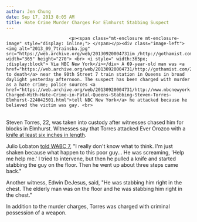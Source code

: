 ```yaml
---
author: Jen Chung
date: Sep 17, 2013 8:05 AM
title: Hate Crime Murder Charges For Elmhurst Stabbing Suspect
---
```



                            
                            
                            
                            <p><span class="mt-enclosure mt-enclosure-image" style="display: inline;"> </span></p><div class="image-left"> <img alt="2013_09_7trainsba.jpg" src="https://web.archive.org/web/20130920004731im_/http://gothamist.com/attachments/jen/2013_09_7trainsba.jpg" width="365" height="270"> <br> <i style=" width:365px; ;display:block"> Via NBC New York</i></div> A 69-year-old man was <a href="https://web.archive.org/web/20130920004731/http://gothamist.com/2013/09/16/man_fatally_stabbed_under_7_train_s.php">stabbed to death</a> near the 90th Street 7 train station in Queens in broad daylight yesterday afternoon. The suspect has been charged with murder as a hate crime; police sources <a href="https://web.archive.org/web/20130920004731/http://www.nbcnewyork.com/news/local/Suspect-Charged-With-Hate-Crime-in-Fatal-Queens-Stabbing-Steven-Torres-Elmhurst-224042501.html">tell NBC New York</a> he attacked because he believed the victim was gay. <br>
 <br>
Steven Torres, 22, was taken into custody after witnesses chased him for blocks in Elmhurst. Witnesses say that Torres attacked Ever Orozco with a <a href="https://web.archive.org/web/20130920004731/http://abclocal.go.com/wabc/story?section=news/local/new_york&amp;id=9250354">knife at least six inches in length</a>. <p></p>

<p>Julio Lobaton <a href="https://web.archive.org/web/20130920004731/http://abclocal.go.com/wabc/story?section=news/local/new_york&amp;id=9250354">told WABC 7</a>, &quot;I really don&apos;t know what to think. I&apos;m just shaken because what happen to this poor guy... He was screaming, &apos;Help me help me.&apos; I tried to intervene, but then he pulled a knife and started stabbing the guy on the floor. Then he went up about three steps came back.&quot;</p>

<p>Another witness, Edwin DeJesus, said, &quot;He was stabbing him right in the chest. The elderly man was on the floor and he was stabbing him right in the chest.&quot;</p>

<p>In addition to the murder charges, Torres was charged with criminal possession of a weapon.</p>
                            
                            
                            